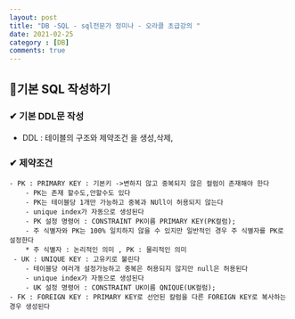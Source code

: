 ```yaml
---
layout: post
title: "DB -SQL - sql전문가 정미나 - 오라클 초급강의 "
date: 2021-02-25
category : [DB]
comments: true
---
```


## 🔷기본 SQL 작성하기

### ✔ 기본 DDL문 작성
- DDL : 테이블의 구조와 제약조건 을 생성,삭제,

### ✔ 제약조건


    - PK : PRIMARY KEY : 기본키 ->변하지 않고 중복되지 않은 컬럼이 존재해야 한다
        - PK는 존재 할수도,안할수도 있다
        - PK는 테이블당 1개만 가능하고 중복과 NUll이 허용되지 않는다
        - unique index가 자동으로 생성된다
        - PK 설정 명령어 : CONSTRAINT PK이름 PRIMARY KEY(PK컬럼);
        - 주 식별자와 PK는 100% 일치하지 않을 수 있지만 일반적인 경우 주 식별자를 PK로 설정한다
        * 주 식별자 : 논리적인 의미 , PK : 물리적인 의미
     - UK : UNIQUE KEY : 고유키로 불린다
        - 테이블당 여러개 설정가능하고 중복은 허용되지 않지만 null은 허용된다
        - unique index가 자동으로 생성된다
        - UK 설정 명령어 : CONSTRAINT UK이름 QNIQUE(UK컬럼);
    - FK : FOREIGN KEY : PRIMARY KEY로 선언된 칼럼을 다른 FOREIGN KEY로 복사하는 경우 생성된다


